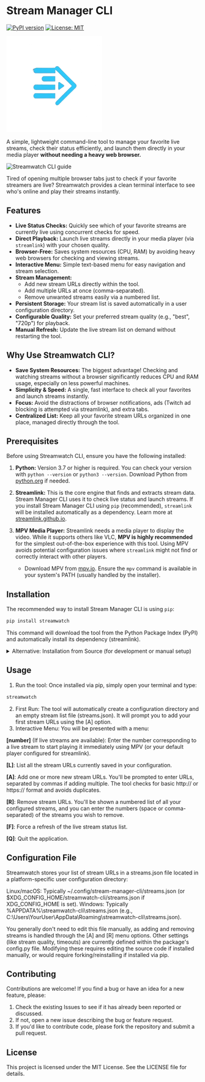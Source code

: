 # Stream Manager CLI

[![PyPI version](https://img.shields.io/pypi/v/stream-manager-cli.svg)](https://pypi.org/project/stream-manager-cli/0.2.0/) <!-- Replace with actual PyPI badge once live -->
[![License: MIT](https://img.shields.io/badge/License-MIT-yellow.svg)](https://opensource.org/licenses/MIT)
<!-- Add other badges if you set them up, e.g., build status, Python versions -->

![Streamwatch Logo](assets/images/logoign.png)

A simple, lightweight command-line tool to manage your favorite live streams, check their status efficiently, and launch them directly in your media player **without needing a heavy web browser.**

![Streamwatch CLI guide](assets/gifs-videos/stream-manager-cli.gif)

Tired of opening multiple browser tabs just to check if your favorite streamers are live? Streamwatch provides a clean terminal interface to see who's online and play their streams instantly.

## Features

*   **Live Status Checks:** Quickly see which of your favorite streams are currently live using concurrent checks for speed.
*   **Direct Playback:** Launch live streams directly in your media player (via `streamlink`) with your chosen quality.
*   **Browser-Free:** Saves system resources (CPU, RAM) by avoiding heavy web browsers for checking and viewing streams.
*   **Interactive Menu:** Simple text-based menu for easy navigation and stream selection.
*   **Stream Management:**
    *   Add new stream URLs directly within the tool.
    *   Add multiple URLs at once (comma-separated).
    *   Remove unwanted streams easily via a numbered list.
*   **Persistent Storage:** Your stream list is saved automatically in a user configuration directory.
*   **Configurable Quality:** Set your preferred stream quality (e.g., "best", "720p") for playback.
*   **Manual Refresh:** Update the live stream list on demand without restarting the tool.

## Why Use Streamwatch CLI?

*   **Save System Resources:** The biggest advantage! Checking and watching streams without a browser significantly reduces CPU and RAM usage, especially on less powerful machines.
*   **Simplicity & Speed:** A single, fast interface to check all your favorites and launch streams instantly.
*   **Focus:** Avoid the distractions of browser notifications, ads (Twitch ad blocking is attempted via streamlink), and extra tabs.
*   **Centralized List:** Keep all your favorite stream URLs organized in one place, managed directly through the tool.

## Prerequisites

Before using Streamwatch CLI, ensure you have the following installed:

1.  **Python:** Version 3.7 or higher is required. You can check your version with `python --version` or `python3 --version`. Download Python from [python.org](https://www.python.org/) if needed.

2.  **Streamlink:** This is the core engine that finds and extracts stream data. Stream Manager CLI uses it to check live status and launch streams. If you install Stream Manager CLI using `pip` (recommended), `streamlink` will be installed automatically as a dependency. Learn more at [streamlink.github.io](https://streamlink.github.io/).

3.  **MPV Media Player:** Streamlink needs a media player to display the video. While it supports others like VLC, **MPV is highly recommended** for the simplest out-of-the-box experience with this tool. Using MPV avoids potential configuration issues where `streamlink` might not find or correctly interact with other players.
    *   Download MPV from [mpv.io](https://mpv.io/). Ensure the `mpv` command is available in your system's PATH (usually handled by the installer).

## Installation

The recommended way to install Stream Manager CLI is using `pip`:

```bash
pip install streamwatch
```
This command will download the tool from the Python Package Index (PyPI) and automatically install its dependency (streamlink).
<details>
<summary>Alternative: Installation from Source (for development or manual setup)</summary>
Follow these steps if you want to run the tool directly from the source code. This requires you to have git installed.
(Make sure you have met all the requirements listed in the Prerequisites section first!)
1. Clone the Repository
Open your terminal or command prompt and navigate to the directory where you want to store the project. Then, run the following command to download the code:

```bash
git clone https://github.com/snowballons/streamwatch-cli.git
```
Now, change into the newly created project directory:

```bash
cd streamwatch-cli
```

2. Create and Activate a Virtual Environment (Highly Recommended)
Create: python -m venv venv (Use python3 if needed on Linux/macOS)
Activate:
* Linux / macOS:
```bash
  source venv/bin/activate
```
* Windows:
```bash
  venv\Scripts\activate
```
3. Install Dependencies
With the virtual environment activated, install the necessary libraries:

```bash
pip install -r requirements.txt
```
4. Running the Tool (from Source)
Make sure you are inside the root stream-manager-cli directory with the virtual environment activated. Run using:

```bash
python -m streamwatch.main
```
</details>

## Usage
1. Run the tool: Once installed via pip, simply open your terminal and type:

```bash
streamwatch
```

2. First Run: The tool will automatically create a configuration directory and an empty stream list file (streams.json). It will prompt you to add your first stream URLs using the [A] option.
3. Interactive Menu: You will be presented with a menu:

 **[number]** (If live streams are available): Enter the number corresponding to a live stream to start playing it immediately using MPV (or your default player configured for streamlink).
 
**[L]**: List all the stream URLs currently saved in your configuration.

**[A]**: Add one or more new stream URLs. You'll be prompted to enter URLs, separated by commas if adding multiple. The tool checks for basic http:// or https:// format and avoids duplicates.

**[R]**: Remove stream URLs. You'll be shown a numbered list of all your configured streams, and you can enter the numbers (space or comma-separated) of the streams you wish to remove.

**[F]**: Force a refresh of the live stream status list.

**[Q]**: Quit the application.

## Configuration File

Streamwatch stores your list of stream URLs in a streams.json file located in a platform-specific user configuration directory:

Linux/macOS: Typically ~/.config/stream-manager-cli/streams.json (or $XDG_CONFIG_HOME/streamwatch-cli/streams.json if XDG_CONFIG_HOME is set).
Windows: Typically %APPDATA%\streamwatch-cli\streams.json (e.g., C:\Users\YourUser\AppData\Roaming\streamwatch-cli\streams.json).

You generally don't need to edit this file manually, as adding and removing streams is handled through the [A] and [R] menu options.
Other settings (like stream quality, timeouts) are currently defined within the package's config.py file. Modifying these requires editing the source code if installed manually, or would require forking/reinstalling if installed via pip.

## Contributing
Contributions are welcome! If you find a bug or have an idea for a new feature, please:
1. Check the existing Issues to see if it has already been reported or discussed.
2. If not, open a new issue describing the bug or feature request.
3. If you'd like to contribute code, please fork the repository and submit a pull request.
## License
This project is licensed under the MIT License. See the LICENSE file for details.
